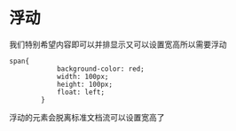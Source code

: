 # 浮动

我们特别希望内容即可以并排显示又可以设置宽高所以需要浮动

```
span{
            background-color: red;
            width: 100px;
            height: 100px;
            float: left;
        }
```

浮动的元素会脱离标准文档流可以设置宽高了

